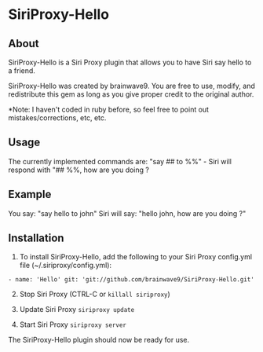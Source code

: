 SiriProxy-Hello
===============

About
-----
SiriProxy-Hello is a Siri Proxy plugin that allows you to have Siri say hello to a friend.

SiriProxy-Hello was created by brainwave9.
You are free to use, modify, and redistribute this gem as long as you give proper credit to the original author.

*Note: I haven't coded in ruby before, so feel free to point out mistakes/corrections, etc, etc.


Usage
-----

The currently implemented commands are:
"say ## to %%" - Siri will respond with "## %%, how are you doing ?


Example
-------

You say: "say hello to john"
Siri will say: "hello john, how are you doing ?"

		
Installation
------------

1. To install SiriProxy-Hello, add the following to your Siri Proxy config.yml file (~/.siriproxy/config.yml):

`- name: 'Hello'
git: 'git://github.com/brainwave9/SiriProxy-Hello.git'`

2. Stop Siri Proxy (CTRL-C or `killall siriproxy`)

3. Update Siri Proxy
	`siriproxy update`
	  
4. Start Siri Proxy
	`siriproxy server`
	
The SiriProxy-Hello plugin should now be ready for use.

